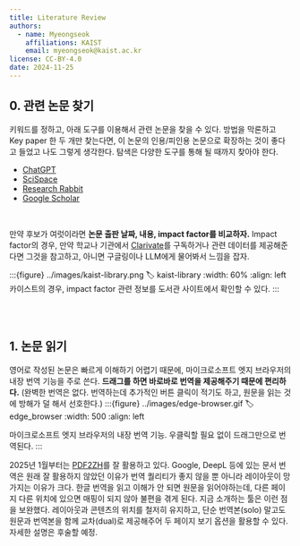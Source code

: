 ```yaml
---
title: Literature Review
authors:
  - name: Myeongseok
    affiliations: KAIST
    email: myeongseok@kaist.ac.kr
license: CC-BY-4.0
date: 2024-11-25
---
```


## 0. 관련 논문 찾기

키워드를 정하고, 아래 도구를 이용해서 관련 논문을 찾을 수 있다. 방법을 막론하고 Key paper 한 두 개만 찾는다면, 이 논문의 인용/피인용 논문으로 확장하는 것이 좋다고 들었고 나도 그렇게 생각한다. 탐색은 다양한 도구를 통해 될 때까지 찾아야 한다.

- [ChatGPT](https://chatgpt.com/)
- [SciSpace](https://typeset.io/)
- [Research Rabbit](https://www.researchrabbitapp.com/)
- [Google Scholar](https://scholar.google.com/)

<br/>

만약 후보가 여럿이라면 **논문 출판 날짜, 내용, impact factor를 비교하자.** Impact factor의 경우, 만약 학교나 기관에서 [Clarivate](https://jcr.clarivate.com/)를 구독하거나 관련 데이터를 제공해준다면 그것을 참고하고, 아니면 구글링이나 LLM에게 물어봐서 느낌을 잡자.

:::{figure} ../images/kaist-library.png
:label: kaist-library
:width: 60%
:align: left
카이스트의 경우, impact factor 관련 정보를 도서관 사이트에서 확인할 수 있다.
:::

<br/><br/>

## 1. 논문 읽기

영어로 작성된 논문은 빠르게 이해하기 어렵기 때문에, 마이크로소프트 엣지 브라우저의 내장 번역 기능을 주로 쓴다. **드래그를 하면 바로바로 번역을 제공해주기 때문에 편리하다.** (완벽한 번역은 없다. 번역하는데 추가적인 버튼 클릭이 적기도 하고, 원문을 읽는 것에 방해가 덜 해서 선호한다.)
:::{figure} ../images/edge-browser.gif
:label: edge_browser
:width: 500
:align: left

마이크로소프트 엣지 브라우저의 내장 번역 기능. 우클릭할 필요 없이 드래그만으로 번역된다.
:::

2025년 1월부터는 [PDF2ZH](https://github.com/blog2i2j/Byaidu.._..PDFMathTranslate)를 잘 활용하고 있다. Google, DeepL 등에 있는 문서 번역은 원래 잘 활용하지 않았던 이유가 번역 퀄리티가 좋지 않을 뿐 아니라 레이아웃이 망가지는 이유가 크다. 한글 번역을 읽고 이해가 안 되면 원문을 읽어야하는데, 다른 페이지 다른 위치에 있으면 매핑이 되지 않아 불편을 겪게 된다. 지금 소개하는 툴은 이런 점을 보완했다. 레이아웃과 콘텐츠의 위치를 철저히 유지하고, 단순 번역본(solo) 말고도 원문과 번역본을 함께 교차(dual)로 제공해주어 두 페이지 보기 옵션을 활용할 수 있다. 자세한 설명은 후술할 예정.